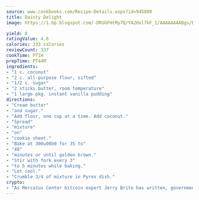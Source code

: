 ```yaml
---
source: www.cookbooks.com/Recipe-Details.aspx?id=945889
title: Dainty Delight
image: https://1.bp.blogspot.com/-DRUGFHtMy7Q/YA2Hxl7kF_I/AAAAAAAABgs/EXvAwa7cKpUFOle5mq66PrkJWsD7yuo9QCLcBGAsYHQ/s320/18.png

yield: 8
ratingValue: 4.6
calories: 233 calories
reviewCount: 337
cookTime: PT1H
prepTime: PT44M
ingredients:
- "1 c. coconut"
- "2 c. all-purpose flour, sifted"
- "1/2 c. sugar"
- "2 sticks butter, room temperature"
- "1 large pkg. instant vanilla pudding"
directions:
- "Cream butter"
- "and sugar."
- "Add flour, one cup at a time. Add coconut."
- "Spread"
- "mixture"
- "on"
- "cookie sheet."
- "Bake at 300u00b0 for 35 to"
- "40"
- "minutes or until golden brown."
- "Stir with fork every 3"
- "to 5 minutes while baking."
- "Let cool."
- "Crumble 3/4 of mixture in Pyrex dish."
crypto:
- "As Mercatus Center bitcoin expert Jerry Brito has written, government regulation can either be ham-fisted or light to the touch."
---
```

